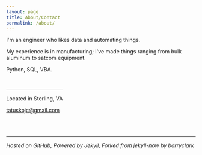 ```yaml
---
layout: page
title: About/Contact
permalink: /about/
---
```


I'm an engineer who likes data and automating things.

My experience is in manufacturing; I've made things ranging from bulk aluminum to satcom equipment.

Python, SQL, VBA. 

<br>

<hr style="width:30%; margin-left:0;">

Located in Sterling, VA

[tatuskojc@gmail.com](mailto:tatuskojc@gmail.com)

<br>
<br>
<hr>

*Hosted on GitHub, Powered by Jekyll, Forked from jekyll-now by barryclark*
